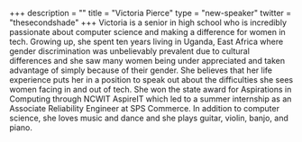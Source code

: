 +++
description = ""
title = "Victoria Pierce"
type = "new-speaker"
twitter = "thesecondshade"
+++
Victoria is a senior in high school who is incredibly passionate about computer science and making a difference for women in tech. Growing up, she spent ten years living in Uganda, East Africa where gender discrimination was unbelievably prevalent due to cultural differences and she saw many women being under appreciated and taken advantage of simply because of their gender. She believes that her life experience puts her in a position to speak out about the difficulties she sees women facing in and out of tech. She won the state award for Aspirations in Computing through NCWIT AspireIT which led to a summer internship as an Associate Reliability Engineer at SPS Commerce. In addition to computer science, she loves music and dance and she plays guitar, violin, banjo, and piano.